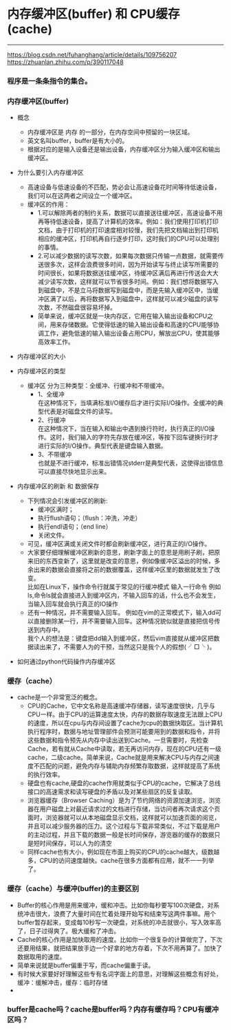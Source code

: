 
# 内存缓冲区(buffer) 和 CPU缓存(cache)  
--------------------------------------------   
https://blog.csdn.net/fuhanghang/article/details/109756207  
https://zhuanlan.zhihu.com/p/390117048
### 程序是一条条指令的集合。
### 内存缓冲区(buffer) 
* 概念  
  * 内存缓冲区是 内存 的一部分，在内存空间中预留的一块区域。  
  * 英文名叫buffer，buffer是有大小的。  
  * 根据对应的是输入设备还是输出设备，内存缓冲区分为输入缓冲区和输出缓冲区。  
* 为什么要引入内存缓冲区  
  * 高速设备与低速设备的不匹配，势必会让高速设备花时间等待低速设备，我们可以在这两者之间设立一个缓冲区。   
  * 缓冲区的作用：  
    * 1.可以解除两者的制约关系，数据可以直接送往缓冲区，高速设备不用再等待低速设备，提高了计算机的效率。例如：我们使用打印机打印文档，由于打印机的打印速度相对较慢，我们先把文档输出到打印机相应的缓冲区，打印机再自行逐步打印，这时我们的CPU可以处理别的事情。  
    * 2.可以减少数据的读写次数，如果每次数据只传输一点数据，就需要传送很多次，这样会浪费很多时间，因为开始读写与终止读写所需要的时间很长，如果将数据送往缓冲区，待缓冲区满后再进行传送会大大减少读写次数，这样就可以节省很多时间。例如：我们想将数据写入到磁盘中，不是立马将数据写到磁盘中，而是先输入缓冲区中，当缓冲区满了以后，再将数据写入到磁盘中，这样就可以减少磁盘的读写次数，不然磁盘很容易坏掉。   
    * 简单来说，缓冲区就是一块内存区，它用在输入输出设备和CPU之间，用来存储数据。它使得低速的输入输出设备和高速的CPU能够协调工作，避免低速的输入输出设备占用CPU，解放出CPU，使其能够高效率工作。

* 内存缓冲区的大小   
* 内存缓冲区的类型  
  * 缓冲区 分为三种类型：全缓冲、行缓冲和不带缓冲。 
    * 1、全缓冲   
    在这种情况下，当填满标准I/O缓存后才进行实际I/O操作。全缓冲的典型代表是对磁盘文件的读写。   
    * 2、行缓冲  
    在这种情况下，当在输入和输出中遇到换行符时，执行真正的I/O操作。这时，我们输入的字符先存放在缓冲区，等按下回车键换行时才进行实际的I/O操作。典型代表是键盘输入数据。   
    * 3、不带缓冲  
    也就是不进行缓冲，标准出错情况stderr是典型代表，这使得出错信息可以直接尽快地显示出来。
* 内存缓冲区的刷新 和 数据保存  
  * 下列情况会引发缓冲区的刷新:  
    * 缓冲区满时；
    * 执行flush语句；（flush：冲洗，冲走）
    * 执行endl语句；（end line）
    * 关闭文件。  
  * 可见，缓冲区满或关闭文件时都会刷新缓冲区，进行真正的I/O操作。  
  * 大家要仔细理解缓冲区刷新的意思，刷新字面上的意思是用刷子刷，把原来旧的东西变新了，这里就是改变的意思，例如像缓冲区溢出的时候，多余出来的数据会直接将之前的数据覆盖，这样缓冲区里的数据就发生了改变。   
  比如在Linux下，操作命令行就属于常见的行缓冲模式 输入一行命令 例如ls,命令ls就会直接进入到缓冲区内，不输入回车的话，什么也不会发生，当输入回车就会执行真正的IO操作
  * 还有一种情况，并不需要输入回车。 
  例如在vim的正常模式下，输入dd可以直接删除某一行，并不需要输入回车。这种情况貌似就是直接把信号传送到内存中。   
  我个人的想法是：键盘把dd输入到缓冲区，然后vim直接就从缓冲区把数据读出来了，不需要人为的干预，当然这只是我个人的假想( ╯□╰ )。
* 如何通过python代码操作内存缓冲区  






### 缓存（cache）

* cache是一个非常宽泛的概念。
  * CPU的Cache，它中文名称是高速缓冲存储器，读写速度很快，几乎与CPU一样。由于CPU的运算速度太快，内存的数据存取速度无法跟上CPU的速度，所以在cpu与内存间设置了cache为cpu的数据快取区。当计算机执行程序时，数据与地址管理部件会预测可能要用到的数据和指令，并将这些数据和指令预先从内存中读出送到Cache。一旦需要时，先检查Cache，若有就从Cache中读取，若无再访问内存，现在的CPU还有一级cache，二级cache。简单来说，Cache就是用来解决CPU与内存之间速度不匹配的问题，避免内存与辅助内存频繁存取数据，这样就提高了系统的执行效率。 
  * 硬盘也有cache,硬盘的cache作用就类似于CPU的cache，它解决了总线接口的高速需求和读写硬盘的矛盾以及对某些扇区的反复读取。 
  * 浏览器缓存（Browser Caching）是为了节约网络的资源加速浏览，浏览器在用户磁盘上对最近请求过的文档进行存储，当访问者再次请求这个页面时，浏览器就可以从本地磁盘显示文档，这样就可以加速页面的阅览，并且可以减少服务器的压力。这个过程与下载非常类似，不过下载是用户的主动过程，并且下载的数据一般是长时间保存，游览器的缓存的数据只是短时间保存，可以人为的清空 
  * 同样cache也有大小，例如现在市面上购买的CPU的cache越大，级数越多，CPU的访问速度越快。cache在很多方面都有应用，就不一一列举了。



### 缓存（cache）与缓冲(buffer)的主要区别
* Buffer的核心作用是用来缓冲，缓和冲击。比如你每秒要写100次硬盘，对系统冲击很大，浪费了大量时间在忙着处理开始写和结束写这两件事嘛。用个buffer暂存起来，变成每10秒写一次硬盘，对系统的冲击就很小，写入效率高了，日子过得爽了。极大缓和了冲击。
* Cache的核心作用是加快取用的速度。比如你一个很复杂的计算做完了，下次还要用结果，就把结果放手边一个好拿的地方存着，下次不用再算了。加快了数据取用的速度。
* 简单来说就是buffer偏重于写，而cache偏重于读。
* 有时候大家要好好理解这些专有名词字面上的意思，对理解这些概念有好处，缓冲：缓解冲击，缓存：临时存储  
* 
### buffer是cache吗？cache是buffer吗？内存有缓存吗？CPU有缓冲区吗？

